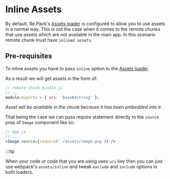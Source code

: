 # Inline Assets

By default, Re.Pack's [Assets loader](/docs/configuration/loaders/assets-loader) is configured to allow you to use assets in a normal way.
This is not the case when it comes to the remote chunks that use assets which are not available in the main app. In this scenario remote chunk must have `inlined assets`.

## Pre-requisites

To inline assets you have to pass `inline` option to the [Assets loader](/docs/configuration/loaders/assets-loader).

As a result we will get assets in the form of:

```js
// remote.chunk.bundle.js
// ...
module.exports = { uri: 'base64string' };
```

_Asset will be available in the chunk because it has been embedded into it._

That being the case we can pass require statement directly to the `source` prop of `Image` component like so:

```jsx
// App.js
// ...
<Image source={require('./assets/image.png')} />
```

:::tip

When your code or code that you are using uses `uri` key then you can just use webpack's `assets/inline` and tweak `exclude` and `include` options in both loaders.
